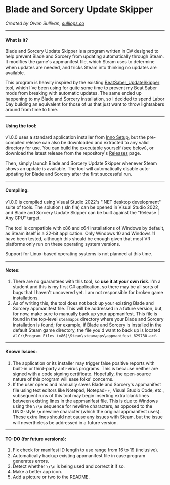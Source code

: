 # Blade and Sorcery Update Skipper

*Created by Owen Sullivan, [sulliops.co](https://sulliops.co)*

----

#### What is it?

Blade and Sorcery Update Skipper is a program written in C# designed to help prevent Blade and Sorcery from updating automatically through Steam. It modifies the game's appmanifest file, which Steam uses to determine when updates are needed, and tricks Steam into thinking no updates are available.

This program is heavily inspired by the existing [BeatSaber_UpdateSkipper](https://github.com/kinsi55/BeatSaber_UpdateSkipper) tool, which I've been using for quite some time to prevent my Beat Saber mods from breaking with automatic updates. The same ended up happening to my Blade and Sorcery installation, so I decided to spend Labor Day building an equivalent for those of us that just want to throw lightsabers around from time to time.

----

#### Using the tool:

v1.0.0 uses a standard application installer from [Inno Setup](https://jrsoftware.org/isinfo.php), but the pre-compiled release can also be downloaded and extracted to any valid directory for use. You can build the executable yourself (see below), or download the latest release from the repository's [Releases](https://github.com/sulliops/BladeAndSorceryUpdateSkipper/releases) page.

Then, simply launch Blade and Sorcery Update Skipper whenever Steam shows an update is available. The tool will automatically disable auto-updating for Blade and Sorcery after the first successful run.

----

#### Compiling:

v1.0.0 is compiled using Visual Studio 2022's ".NET desktop development" suite of tools. The solution (.sln file) can be opened in Visual Studio 2022, and Blade and Sorcery Update Skipper can be built against the "Release | Any CPU" target.

The tool is compatible with x86 and x64 installations of Windows by default, as Steam itself is a 32-bit application. Only Windows 10 and Windows 11 have been tested, although this should be enough given that most VR platforms only run on these operating system versions.

Support for Linux-based operating systems is not planned at this time.

----

#### Notes:

1. There are no guarantees with this tool, so **use it at your own risk**. I'm a student and this is my first C# application, so there may be all sorts of bugs that I haven't uncovered yet. I am not responsible for broken game installations.
2. As of writing this, the tool does not back up your existing Blade and Sorcery appmanifest file. This will be addressed in a future version, but, for now, make sure to manually back up your appmanifest. This file is found in the top-level `steamapps` directory where your Blade and Sorcery installation is found; for example, if Blade and Sorcery is installed in the default Steam game directory, the file you'd want to back up is located at `C:\Program Files (x86)\Steam\steamapps\appmanifest_629730.acf`.

----

#### Known Issues:

1. The application or its installer may trigger false positive reports with built-in or third-party anti-virus programs. This is because neither are signed with a code signing certificate. Hopefully, the open-source nature of this program will ease folks' concerns.
2. If the user opens and manually saves Blade and Sorcery's appmanifest file using text editors like Notepad, Notepad++, Visual Studio Code, etc., subsequent runs of this tool may begin inserting extra blank lines between existing lines in the appmanifest file. This is due to Windows using the `\r\n` sequence for newline characters, as opposed to the UNIX-style `\n` newline character (which the original appmanifest uses). These extra lines should not cause any issues with Steam, but the issue will nevertheless be addressed in a future version.

----

#### TO-DO (for future versions):
1. Fix check for manifest ID length to use range from 16 to 19 (inclusive).
2. Automatically backup existing appmanifest file in case program generates errors.
3. Detect whether `\r\n` is being used and correct it if so.
4. Make a better app icon.
5. Add a picture or two to the README.
